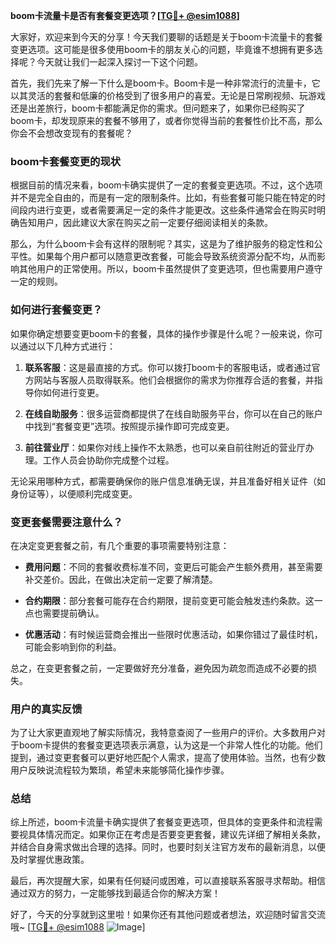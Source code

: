 **boom卡流量卡是否有套餐变更选项？[[TG💪+ @esim1088](https://t.me/s/esim1088)]**

大家好，欢迎来到今天的分享！今天我们要聊的话题是关于boom卡流量卡的套餐变更选项。这可能是很多使用boom卡的朋友关心的问题，毕竟谁不想拥有更多选择呢？今天就让我们一起深入探讨一下这个问题。

首先，我们先来了解一下什么是boom卡。Boom卡是一种非常流行的流量卡，它以其灵活的套餐和低廉的价格受到了很多用户的喜爱。无论是日常刷视频、玩游戏还是出差旅行，boom卡都能满足你的需求。但问题来了，如果你已经购买了boom卡，却发现原来的套餐不够用了，或者你觉得当前的套餐性价比不高，那么你会不会想改变现有的套餐呢？

### boom卡套餐变更的现状

根据目前的情况来看，boom卡确实提供了一定的套餐变更选项。不过，这个选项并不是完全自由的，而是有一定的限制条件。比如，有些套餐可能只能在特定的时间段内进行变更，或者需要满足一定的条件才能更改。这些条件通常会在购买时明确告知用户，因此建议大家在购买之前一定要仔细阅读相关的条款。

那么，为什么boom卡会有这样的限制呢？其实，这是为了维护服务的稳定性和公平性。如果每个用户都可以随意更改套餐，可能会导致系统资源分配不均，从而影响其他用户的正常使用。所以，boom卡虽然提供了变更选项，但也需要用户遵守一定的规则。

### 如何进行套餐变更？

如果你确定想要变更boom卡的套餐，具体的操作步骤是什么呢？一般来说，你可以通过以下几种方式进行：

1. **联系客服**：这是最直接的方式。你可以拨打boom卡的客服电话，或者通过官方网站与客服人员取得联系。他们会根据你的需求为你推荐合适的套餐，并指导你如何进行变更。

2. **在线自助服务**：很多运营商都提供了在线自助服务平台，你可以在自己的账户中找到“套餐变更”选项。按照提示操作即可完成变更。

3. **前往营业厅**：如果你对线上操作不太熟悉，也可以亲自前往附近的营业厅办理。工作人员会协助你完成整个过程。

无论采用哪种方式，都需要确保你的账户信息准确无误，并且准备好相关证件（如身份证等），以便顺利完成变更。

### 变更套餐需要注意什么？

在决定变更套餐之前，有几个重要的事项需要特别注意：

- **费用问题**：不同的套餐收费标准不同，变更后可能会产生额外费用，甚至需要补交差价。因此，在做出决定前一定要了解清楚。
  
- **合约期限**：部分套餐可能存在合约期限，提前变更可能会触发违约条款。这一点也需要提前确认。

- **优惠活动**：有时候运营商会推出一些限时优惠活动，如果你错过了最佳时机，可能会影响到你的利益。

总之，在变更套餐之前，一定要做好充分准备，避免因为疏忽而造成不必要的损失。

### 用户的真实反馈

为了让大家更直观地了解实际情况，我特意查阅了一些用户的评价。大多数用户对于boom卡提供的套餐变更选项表示满意，认为这是一个非常人性化的功能。他们提到，通过变更套餐可以更好地匹配个人需求，提高了使用体验。当然，也有少数用户反映说流程较为繁琐，希望未来能够简化操作步骤。

### 总结

综上所述，boom卡流量卡确实提供了套餐变更选项，但具体的变更条件和流程需要视具体情况而定。如果你正在考虑是否要变更套餐，建议先详细了解相关条款，并结合自身需求做出合理的选择。同时，也要时刻关注官方发布的最新消息，以便及时掌握优惠政策。

最后，再次提醒大家，如果有任何疑问或困难，可以直接联系客服寻求帮助。相信通过双方的努力，一定能够找到最适合你的解决方案！

好了，今天的分享就到这里啦！如果你还有其他问题或者想法，欢迎随时留言交流哦~ [[TG💪+ @esim1088](https://t.me/s/esim1088) ![Image](https://i.postimg.cc/4NQfJmqS/Snipaste-2025-05-13-00-14-12.png)]